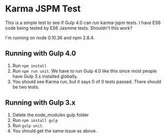 Karma JSPM Test
===

This is a simple test to see if Gulp 4.0 can run karma-jspm tests. I have ES6 code being tested by ES6 Jasmine tests. Shouldn't this work?

I'm running on node 0.10.36 and npm 2.8.4.

Running with Gulp 4.0
---

1. Run `npm install`
1. Run `npm run unit`. We have to run Gulp 4.0 like this since most people have Gulp 3.x installed globally.
1. You should see Karma run, but it says 0 of 0 tests passed. There should be two tests.

Running with Gulp 3.x
--- 

1. Delete the node_modules gulp folder
1. Run `npm install gulp`
1. Run `gulp unit`. 
1. You should get the same issue as above.